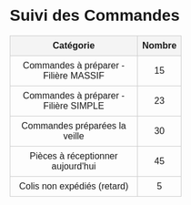 <!DOCTYPE html>
<html lang="fr">
<head>
    <meta charset="UTF-8">
    <meta name="viewport" content="width=device-width, initial-scale=1.0">
    <title>Tableau des Commandes</title>
    <style>
        body {
            font-family: Arial, sans-serif;
            margin: 20px;
        }
        table {
            width: 60%;
            border-collapse: collapse;
        }
        th, td {
            border: 1px solid #ccc;
            padding: 8px;
            text-align: center;
        }
        th {
            background-color: #f4f4f4;
        }
    </style>
</head>
<body>
    <h1>Suivi des Commandes</h1>
    <table id="commandes-table">
        <thead>
            <tr>
                <th>Catégorie</th>
                <th>Nombre</th>
            </tr>
        </thead>
        <tbody>
            <tr>
                <td>Commandes à préparer - Filière MASSIF</td>
                <td class="massif">15</td>
            </tr>
            <tr>
                <td>Commandes à préparer - Filière SIMPLE</td>
                <td class="simple">23</td>
            </tr>
            <tr>
                <td>Commandes préparées la veille</td>
                <td class="veille">30</td>
            </tr>
            <tr>
                <td>Pièces à réceptionner aujourd'hui</td>
                <td class="reception">45</td>
            </tr>
            <tr>
                <td>Colis non expédiés (retard)</td>
                <td class="retard">5</td>
            </tr>
        </tbody>
    </table>
</body>
</html>
